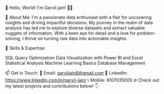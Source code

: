 👋 Hello, World! I'm Garvil jain! 👨‍💻

🌟 About Me: I'm a passionate data enthusiast with a flair for uncovering insights and driving impactful decisions. My journey in the realm of data analysis has led me to explore diverse datasets and extract valuable nuggets of information. With a keen eye for detail and a love for problem-solving, I thrive on turning raw data into actionable insights.

🚀 Skills & Expertise:

SQL Query Optimization
Data Visualization with Power BI and Excel
Statistical Analysis
Machine Learning Basics
Database Management

📫 Get in Touch: 📧 Email: garviljain8@gmail.com 🔗 LinkedIn: https://www.linkedin.com/in/garvil-jain/ 
📞 Mobile: 8107035005
🌐 Check out my latest projects and contributions below! 👇
